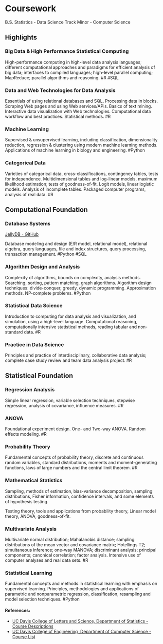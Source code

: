 # Coursework 

B.S. Statistics - Data Science Track
Minor - Computer Science 

## Highlights 

### Big Data & High Performance Statistical Computing
High-performance computing in high-level data analysis languages; different computational approaches and paradigms for efficient analysis of big data; interfaces to compiled languages; high-level parallel computing; MapReduce; parallel algorithms and reasoning. #R #SQL

### Data and Web Technologies for Data Analysis
Essentials of using relational databases and SQL. Processing data in blocks. Scraping Web pages and using Web services/APIs. Basics of text mining. Interactive data visualization with Web technologies. Computational data workflow and best practices. Statistical methods. #R

### Machine Learning 
 Supervised & unsupervised learning, including classification, dimensionality reduction, regression & clustering using modern machine learning methods. Applications of machine learning in biology and engineering. #Python

### Categorical Data
Varieties of categorical data, cross-classifications, contingency tables, tests for independence. Multidimensional tables and log-linear models, maximum likelihood estimation; tests of goodness-of-fit. Logit models, linear logistic models. Analysis of incomplete tables. Packaged computer programs, analysis of real data. #R

## Computational Foundation

### Database Systems
[JellyDB - GitHub]([https://github.com/JellyDB](https://github.com/JellyDB))

Database modeling and design (E/R model, relational model), relational algebra, query languages, file and index structures, query processing, transaction management. #Python #SQL 

### Algorithm Design and Analysis
Complexity of algorithms, bounds on complexity, analysis methods. Searching, sorting, pattern matching, graph algorithms. Algorithm design techniques: divide-conquer, greedy, dynamic programming. Approximation methods. NP-complete problems. #Python 

### Statistical Data Science
Introduction to computing for data analysis and visualization, and simulation, using a high-level language. Computational reasoning, computationally intensive statistical methods, reading tabular and non-standard data. #R

### Practice in Data Science
Principles and practice of interdisciplinary, collaborative data analysis; complete case study review and team data analysis project. #R 



## Statistical Foundation 
### Regression Analysis 
Simple linear regression, variable selection techniques, stepwise regression, analysis of covariance, influence measures. #R

### ANOVA 
Foundational experiment design. One- and Two-way ANOVA. Random effects modeling. #R

### Probability Theory 
Fundamental concepts of probability theory, discrete and continuous random variables, standard distributions, moments and moment-generating functions, laws of large numbers and the central limit theorem. #R 

### Mathematical Statistics
Sampling, methods of estimation, bias-variance decomposition, sampling distributions, Fisher information, confidence intervals, and some elements of hypothesis testing.

Testing theory, tools and applications from probability theory, Linear model theory, ANOVA, goodness-of-fit.

### Multivariate Analysis 
Multivariate normal distribution; Mahalanobis distance; sampling distributions of the mean vector and covariance matrix; Hotellings T2; simultaneous inference; one-way MANOVA; discriminant analysis; principal components; canonical correlation; factor analysis. Intensive use of computer analyses and real data sets. #R

### Statistical Learning 
Fundamental concepts and methods in statistical learning with emphasis on supervised learning. Principles, methodologies and applications of parametric and nonparametric regression, classification, resampling and model selection techniques. #Python

####  References:
- [UC Davis College of Letters and Science, Department of Statistics - Course Descriptions](https://statistics.ucdavis.edu/courses/descriptions-undergrad)
- [UC Davis College of Engineering, Department of Computer Science - Course List](https://cs.ucdavis.edu/schedules-classes)
